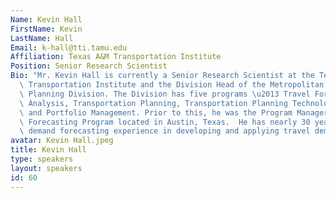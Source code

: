 ```yaml
---
Name: Kevin Hall
FirstName: Kevin
LastName: Hall
Email: k-hall@tti.tamu.edu
Affiliation: Texas A&M Transportation Institute
Position: Senior Research Scientist
Bio: "Mr. Kevin Hall is currently a Senior Research Scientist at the Texas A&M University\
  \ Transportation Institute and the Division Head of the Metropolitan and Statewide\
  \ Planning Division. The Division has five programs \u2013 Travel Forecasting, Urban\
  \ Analysis, Transportation Planning, Transportation Planning Technologies, and Programming\
  \ and Portfolio Management. Prior to this, he was the Program Manager for the Travel\
  \ Forecasting Program located in Austin, Texas.  He has nearly 30 years of travel\
  \ demand forecasting experience in developing and applying travel demand models."
avatar: Kevin Hall.jpeg
title: Kevin Hall
type: speakers
layout: speakers
id: 60
---
```

